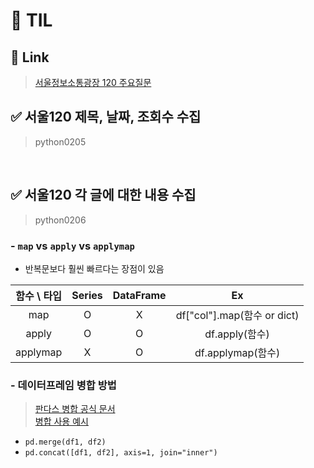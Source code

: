 # 🦁 TIL

## 🔗 Link
> [서울정보소통광장 120 주요질문](https://opengov.seoul.go.kr/civilappeal/list)


## ✅ 서울120 제목, 날짜, 조회수 수집
> python0205

<br>

## ✅ 서울120 각 글에 대한 내용 수집
> python0206


### - `map` vs `apply` vs `applymap`
* 반복문보다 훨씬 빠르다는 장점이 있음

| 함수  \  타입 | Series | DataFrame |            Ex             |
|:---------:|:------:|:---------:|:-------------------------:|
|    map    |   O    |     X     | df["col"].map(함수 or dict) |
|   apply   |   O    |     O     |       df.apply(함수)        |
| applymap  |   X    |     O     |      df.applymap(함수)      |


### - 데이터프레임 병합 방법
> [판다스 병합 공식 문서](https://pandas.pydata.org/pandas-docs/stable/user_guide/merging.html) <br>
> [병합 사용 예시](https://pandas.pydata.org/pandas-docs/stable/user_guide/merging.html)


* `pd.merge(df1, df2)`
* `pd.concat([df1, df2], axis=1, join="inner")`